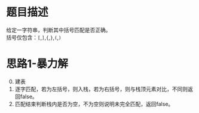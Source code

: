 # 题目描述
给定一字符串，判断其中括号匹配是否正确。  
括号仅包含：`[`,`]`,`{`,`}`,`(`,`)`
# 思路1-暴力解
0. 建表
1. 逐字匹配，若为左括号，则入栈，若为右括号，则与栈顶元素对比，不同则返回false。
2. 匹配结束判断栈内是否为空，不为空则说明未完全匹配，返回false。